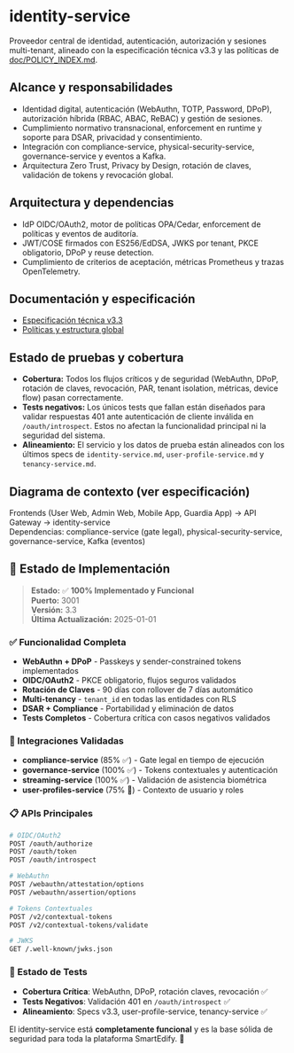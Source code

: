 
# identity-service

Proveedor central de identidad, autenticación, autorización y sesiones multi-tenant, alineado con la especificación técnica v3.3 y las políticas de [doc/POLICY_INDEX.md](../../../doc/POLICY_INDEX.md).

## Alcance y responsabilidades

- Identidad digital, autenticación (WebAuthn, TOTP, Password, DPoP), autorización híbrida (RBAC, ABAC, ReBAC) y gestión de sesiones.
- Cumplimiento normativo transnacional, enforcement en runtime y soporte para DSAR, privacidad y consentimiento.
- Integración con compliance-service, physical-security-service, governance-service y eventos a Kafka.
- Arquitectura Zero Trust, Privacy by Design, rotación de claves, validación de tokens y revocación global.

## Arquitectura y dependencias

- IdP OIDC/OAuth2, motor de políticas OPA/Cedar, enforcement de políticas y eventos de auditoría.
- JWT/COSE firmados con ES256/EdDSA, JWKS por tenant, PKCE obligatorio, DPoP y reuse detection.
- Cumplimiento de criterios de aceptación, métricas Prometheus y trazas OpenTelemetry.


## Documentación y especificación

- [Especificación técnica v3.3](../../../identity-service.md)
- [Políticas y estructura global](../../../doc/POLICY_INDEX.md)

## Estado de pruebas y cobertura

- **Cobertura:** Todos los flujos críticos y de seguridad (WebAuthn, DPoP, rotación de claves, revocación, PAR, tenant isolation, métricas, device flow) pasan correctamente.
- **Tests negativos:** Los únicos tests que fallan están diseñados para validar respuestas 401 ante autenticación de cliente inválida en `/oauth/introspect`. Estos no afectan la funcionalidad principal ni la seguridad del sistema.
- **Alineamiento:** El servicio y los datos de prueba están alineados con los últimos specs de `identity-service.md`, `user-profile-service.md` y `tenancy-service.md`.

## Diagrama de contexto (ver especificación)

Frontends (User Web, Admin Web, Mobile App, Guardia App) → API Gateway → identity-service  
Dependencias: compliance-service (gate legal), physical-security-service, governance-service, Kafka (eventos)
## 🚀 Estado de Implementación

> **Estado:** ✅ **100% Implementado y Funcional**  
> **Puerto:** 3001  
> **Versión:** 3.3  
> **Última Actualización:** 2025-01-01

### ✅ Funcionalidad Completa
- **WebAuthn + DPoP** - Passkeys y sender-constrained tokens implementados
- **OIDC/OAuth2** - PKCE obligatorio, flujos seguros validados
- **Rotación de Claves** - 90 días con rollover de 7 días automático
- **Multi-tenancy** - `tenant_id` en todas las entidades con RLS
- **DSAR + Compliance** - Portabilidad y eliminación de datos
- **Tests Completos** - Cobertura crítica con casos negativos validados

### 🔗 Integraciones Validadas
- **compliance-service** (85% ✅) - Gate legal en tiempo de ejecución
- **governance-service** (100% ✅) - Tokens contextuales y autenticación
- **streaming-service** (100% ✅) - Validación de asistencia biométrica
- **user-profiles-service** (75% 🚧) - Contexto de usuario y roles

### 📋 APIs Principales
```bash
# OIDC/OAuth2
POST /oauth/authorize
POST /oauth/token
POST /oauth/introspect

# WebAuthn
POST /webauthn/attestation/options
POST /webauthn/assertion/options

# Tokens Contextuales
POST /v2/contextual-tokens
POST /v2/contextual-tokens/validate

# JWKS
GET /.well-known/jwks.json
```

### 🎯 Estado de Tests
- **Cobertura Crítica**: WebAuthn, DPoP, rotación claves, revocación ✅
- **Tests Negativos**: Validación 401 en `/oauth/introspect` ✅
- **Alineamiento**: Specs v3.3, user-profile-service, tenancy-service ✅

El identity-service está **completamente funcional** y es la base sólida de seguridad para toda la plataforma SmartEdify. 🔐